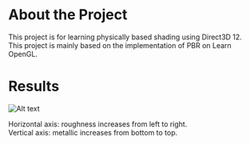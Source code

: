 # About the Project
This project is for learning physically based shading using Direct3D 12.\
This project is mainly based on the implementation of PBR on Learn OpenGL.
# Results
![Alt text](results/result_01.png?raw=true "result_01")

Horizontal axis: roughness increases from left to right.\
Vertical axis: metallic increases from bottom to top.